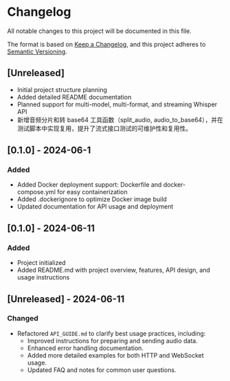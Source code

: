 # Changelog

All notable changes to this project will be documented in this file.

The format is based on [Keep a Changelog](https://keepachangelog.com/en/1.0.0/), and this project adheres to [Semantic Versioning](https://semver.org/spec/v2.0.0.html).

## [Unreleased]
- Initial project structure planning
- Added detailed README documentation
- Planned support for multi-model, multi-format, and streaming Whisper API
- 新增音频分片和转 base64 工具函数（split_audio, audio_to_base64），并在测试脚本中实现复用，提升了流式接口测试的可维护性和复用性。

## [0.1.0] - 2024-06-1
### Added
- Added Docker deployment support: Dockerfile and docker-compose.yml for easy containerization
- Added .dockerignore to optimize Docker image build
- Updated documentation for API usage and deployment 

## [0.1.0] - 2024-06-11
### Added
- Project initialized
- Added README.md with project overview, features, API design, and usage instructions 

## [Unreleased] - 2024-06-11

### Changed
- Refactored `API_GUIDE.md` to clarify best usage practices, including:
  - Improved instructions for preparing and sending audio data.
  - Enhanced error handling documentation.
  - Added more detailed examples for both HTTP and WebSocket usage.
  - Updated FAQ and notes for common user questions.
